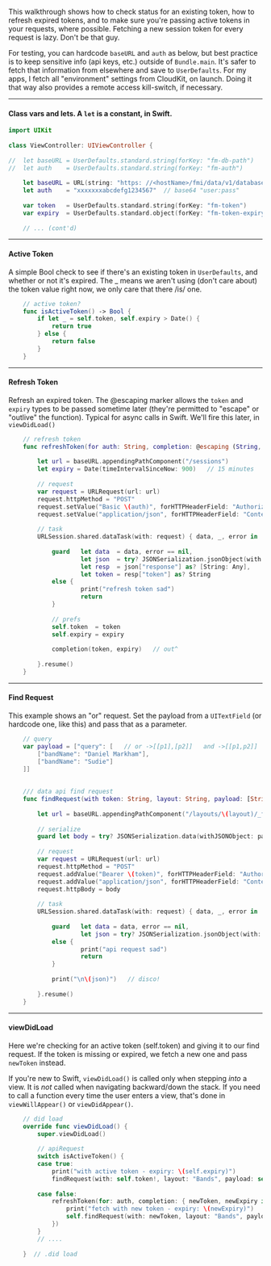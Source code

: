 This walkthrough shows how to check status for an existing token, how to refresh expired tokens, and to make sure you're passing active tokens in your requests, where possible. Fetching a new session token for every request is lazy. Don't be that guy. 

For testing, you can hardcode `baseURL` and `auth` as below, but best practice is to keep sensitive info (api keys, etc.) outside of `Bundle.main`. It's safer to fetch that information from elsewhere and save to `UserDefaults`. For my apps, I fetch all "environment" settings from CloudKit, on launch. Doing it that way also provides a remote access kill-switch, if necessary.
 
 - - -
 
#### Class vars and lets. A `let` is a constant, in Swift.
 
```swift
import UIKit
 
class ViewController: UIViewController {
 
//  let baseURL = UserDefaults.standard.string(forKey: "fm-db-path")   // better
//  let auth    = UserDefaults.standard.string(forKey: "fm-auth")      // better
 
    let baseURL = URL(string: "https: //<hostName>/fmi/data/v1/databases/<databaseName>")!
    let auth    = "xxxxxxxabcdefg1234567"  // base64 "user:pass"
 
    var token   = UserDefaults.standard.string(forKey: "fm-token")
    var expiry  = UserDefaults.standard.object(forKey: "fm-token-expiry") as? Date ?? Date(timeIntervalSince1970: 0)
 
    // ... (cont'd)
```
 
 - - -
 
#### Active Token
A simple Bool check to see if there's an existing token in `UserDefaults`, and whether or not it's expired. The _ means we aren't using (don't care about) the token value right now, we only care that there /is/ one.

```swift
    // active token?
    func isActiveToken() -> Bool {
        if let _ = self.token, self.expiry > Date() {
            return true
        } else {
            return false
        }
    }
```
 
 - - -

#### Refresh Token
Refresh an expired token. The @escaping marker allows the `token` and `expiry` types to be passed sometime later (they're permitted to "escape" or "outlive" the function). Typical for async calls in Swift. We'll fire this later, in `viewDidLoad()`

```swift
    // refresh token
    func refreshToken(for auth: String, completion: @escaping (String, Date) -> Void) {
       
        let url = baseURL.appendingPathComponent("/sessions")
        let expiry = Date(timeIntervalSinceNow: 900)   // 15 minutes
       
        // request
        var request = URLRequest(url: url)
        request.httpMethod = "POST"
        request.setValue("Basic \(auth)", forHTTPHeaderField: "Authorization")
        request.setValue("application/json", forHTTPHeaderField: "Content-Type")
       
        // task
        URLSession.shared.dataTask(with: request) { data, _, error in
           
            guard   let data  = data, error == nil,
                    let json  = try? JSONSerialization.jsonObject(with: data) as! [String: Any],
                    let resp  = json["response"] as? [String: Any],
                    let token = resp["token"] as? String
            else {
                    print("refresh token sad")
                    return
            }
           
            // prefs
            self.token  = token
            self.expiry = expiry
           
            completion(token, expiry)   // out^
           
        }.resume()
    }
```
 
 - - -
 
#### Find Request
This example shows an "or" request. Set the payload from a `UITextField` (or hardcode one, like this) and pass that as a parameter.

```swift
    // query
    var payload = ["query": [   // or ->[[p1],[p2]]   and ->[[p1,p2]]
        ["bandName": "Daniel Markham"],
        ["bandName": "Sudie"]
    ]]
 
 
    /// data api find request
    func findRequest(with token: String, layout: String, payload: [String: Any]) {
       
        let url = baseURL.appendingPathComponent("/layouts/\(layout)/_find")
 
        // serialize             
        guard let body = try? JSONSerialization.data(withJSONObject: payload) else { return }
       
        // request
        var request = URLRequest(url: url)
        request.httpMethod = "POST"
        request.addValue("Bearer \(token)", forHTTPHeaderField: "Authorization")
        request.addValue("application/json", forHTTPHeaderField: "Content-Type")
        request.httpBody = body
       
        // task
        URLSession.shared.dataTask(with: request) { data, _, error in
           
            guard   let data = data, error == nil,
                    let json = try? JSONSerialization.jsonObject(with: data) as! [String: Any]
            else {
                    print("api request sad")
                    return
            }
           
            print("\n\(json)")   // disco!
           
        }.resume()
    }
```
 
 - - -
 
#### viewDidLoad
Here we're checking for an active token (self.token) and giving it to our find request. If the token is missing or expired, we fetch a new one and pass `newToken` instead.
 
If you're new to Swift, `viewDidLoad()` is called only when stepping *into* a view. It is *not* called when navigating backward/down the stack. If you need to call a function every time the user enters a view, that's done in `viewWillAppear()` or `viewDidAppear()`.

```swift
    // did load
    override func viewDidLoad() {
        super.viewDidLoad()
   
        // apiRequest
        switch isActiveToken() {   
        case true:
            print("with active token - expiry: \(self.expiry)")
            findRequest(with: self.token!, layout: "Bands", payload: self.payload)
 
        case false:
            refreshToken(for: auth, completion: { newToken, newExpiry in    // async
                print("fetch with new token - expiry: \(newExpiry)")
                self.findRequest(with: newToken, layout: "Bands", payload: self.payload)
            })
        }
        // ....
 
    }  // .did load
```
 

